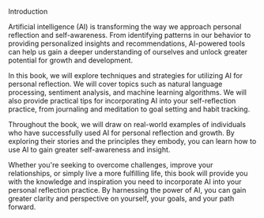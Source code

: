 Introduction

Artificial intelligence (AI) is transforming the way we approach personal reflection and self-awareness. From identifying patterns in our behavior to providing personalized insights and recommendations, AI-powered tools can help us gain a deeper understanding of ourselves and unlock greater potential for growth and development.

In this book, we will explore techniques and strategies for utilizing AI for personal reflection. We will cover topics such as natural language processing, sentiment analysis, and machine learning algorithms. We will also provide practical tips for incorporating AI into your self-reflection practice, from journaling and meditation to goal setting and habit tracking.

Throughout the book, we will draw on real-world examples of individuals who have successfully used AI for personal reflection and growth. By exploring their stories and the principles they embody, you can learn how to use AI to gain greater self-awareness and insight.

Whether you're seeking to overcome challenges, improve your relationships, or simply live a more fulfilling life, this book will provide you with the knowledge and inspiration you need to incorporate AI into your personal reflection practice. By harnessing the power of AI, you can gain greater clarity and perspective on yourself, your goals, and your path forward.
